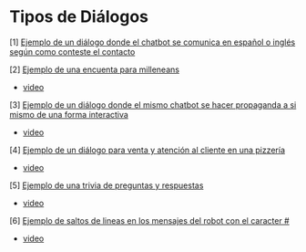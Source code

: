 

# Tipos de Diálogos

[1] [Ejemplo de un diálogo donde el chatbot se comunica en español o inglés según como conteste el contacto](https://github.com/Funpei/chatBot/blob/master/Dialogo.15.json)


[2] [Ejemplo de una encuenta para milleneans](https://github.com/Funpei/chatBot/blob/master/Dialogo.43.json)
* [video](https://youtu.be/0W4Tn87q22o)

[3] [Ejemplo de un diálogo donde el mismo chatbot se hacer propaganda a si mismo de una forma interactiva](https://github.com/Funpei/chatBot/blob/master/Dialogo.65.json)
* [video](https://youtu.be/ryZTDZhiAf0) 

[4] [Ejemplo de un diálogo para venta y atención al cliente en una pizzería](https://github.com/Funpei/chatBot/blob/master/Dialogo.69.json)
* [video](https://youtu.be/1ZRx8V4rGms)

[5] [Ejemplo de una trivia de preguntas y respuestas](https://github.com/Funpei/chatBot/blob/master/Dialogo.78.json)
* [video](https://youtu.be/3Cc60zRSGTY)

[6] [Ejemplo de saltos de lineas en los mensajes del robot con el caracter #](https://github.com/Funpei/chatBot/blob/master/Dialogo.47.json)
* [video](https://www.youtube.com/watch?v=WH2yk9Vu1mk)


